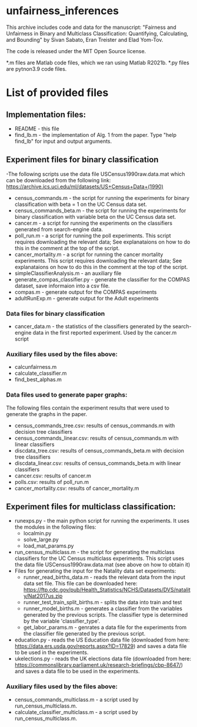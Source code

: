 # unfairness_inferences
This archive includes code and data for the manuscript:
"Fairness and Unfairness in Binary and Multiclass Classification: Quantifying, Calculating, and Bounding"
by Sivan Sabato, Eran Treister and Elad Yom-Tov.


The code is released under the MIT Open Source license.


*.m files are Matlab code files, which we ran using Matlab R2021b.
*.py files are pytnon3.9 code files.


# List of provided files

## Implementation files:
- README - this file
- find_lb.m - the implementation of Alg. 1 from the paper. Type "help find_lb" for input and output arguments.



## Experiment files for binary classification

-The following scripts use the data file USCensus1990raw.data.mat which can be downloaded from the following link: https://archive.ics.uci.edu/ml/datasets/US+Census+Data+(1990)
  - census_commands.m - the script for running the experiments for binary classification with beta = 1 on the UC Census data set. 
  - census_commands_beta.m - the script for running the experiments for binary classification with variable beta on the UC Census data set. 
- cancer.m - a script for running the experiments on the classifiers generated from search-engine data. 
- poll_run.m - a script for running the poll experiments. This script requires downloading the relevant data; 
See explanataions on how to do this in the comment at the top of the script. 
- cancer_mortality.m - a script for running the cancer mortality experiments. This script requires downloading the relevant data; 
See explanataions on how to do this in the comment at the top of the script. 
- simpleClassifierAnalysis.m - an auxiliary file
- generate_compas_classifier.py - generate the classifier for the COMPAS dataset, save informaion into a csv file.
- compas.m - generate output for the COMPAS experiments
- adultRunExp.m - generate output for the Adult experiments

### Data files for binary classification
- cancer_data.m - the statistics of the classifiers generated by the search-engine data in the first reported experiment. Used by the cancer.m script

### Auxiliary files used by the files above:

- calcunfairness.m
- calculate_classifier.m
- find_best_alphas.m



### Data files used to generate paper graphs:
The following files contain the experiment results that were used to generate the graphs in the paper.

- census_commands_tree.csv: results of census_commands.m with decision tree classifiers
- census_commands_linear.csv: results of census_commands.m with linear classifiers
- discdata_tree.csv: results of census_commands_beta.m with decision tree classifiers
- discdata_linear.csv: results of census_commands_beta.m with linear classifiers
- cancer.csv: results of cancer.m
- polls.csv: results of poll_run.m
- cancer_mortality.csv: results of cancer_mortality.m


## Experiment files for multiclass classification:

- runexps.py - the main python script for running the experiments. It uses the modules in the following files:
  - localmin.py
  - solve_large.py
  - load_mat_params.py
- run_census_multiclass.m - the script for generating the multiclass classifiers for the UC Census multiclass experiments. This script uses the data file USCensus1990raw.data.mat (see above on how to obtain it)
- Files for generating the input for the Natality data set experiments:
  - runner_read_births_data.m - reads the relevant data from the input data set file. This file can be downloaded here: https://ftp.cdc.gov/pub/Health_Statistics/NCHS/Datasets/DVS/natality/Nat2017us.zip
  - runner_test_train_split_births.m - splits the data into train and test
  - runner_model_births.m - generates a classifier from the variables generated by the previous scripts. The classifier type is determined by the variable 'classifier_type'.
  - get_labor_params.m - genrates a data file for the experiments from the classifier file generated by the previous script.
- education.py - reads the US Education data file (downloaded from here: https://data.ers.usda.gov/reports.aspx?ID=17829) and saves a data file to be used in the experiments.
- ukelections.py - reads the UK elections data file (downloaded from here: https://commonslibrary.parliament.uk/research-briefings/cbp-8647/) and saves a data file to be used in the experiments.



### Auxiliary files used by the files above:
- census_commands_multiclass.m - a script used by run_census_multiclass.m.
- calculate_classifier_multiclass.m - a script used by run_census_multiclass.m.


